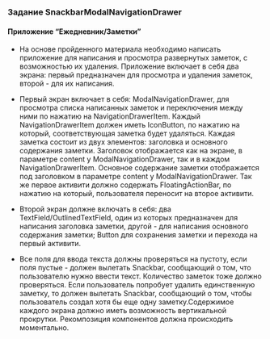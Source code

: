 ### Задание SnackbarModalNavigationDrawer

#### Приложение “Ежедневник/Заметки”

- На основе пройденного материала необходимо написать приложение для написания и просмотра развернутых заметок, с возможностью их удаления. Приложение включает в себя два экрана: первый предназначен для просмотра и удаления заметок, второй - для их написания.

- Первый экран включает в себя: ModalNavigationDrawer, для просмотра списка написанных заметок и переключения между ними по нажатию на NavigationDrawerItem. Каждый NavigationDrawerItem должен иметь IconButton, по нажатию на который, соответствующая заметка будет удаляться. Каждая заметка состоит из двух элементов: заголовка и основного содержания заметки. Заголовок отображается как на экране, в параметре content у ModalNavigationDrawer, так и в каждом NavigationDrawerItem. Основное содержание заметки отображается под заголовком в параметре content у ModalNavigationDrawer. Так же первое активити должно содержать FloatingActionBar, по нажатию на который, пользователя переносит на второе активити.

- Второй экран должне включать в себя: два TextField/OutlinedTextField, один из которых предназначен для написания заголовка заметки, другой - для написания основного содержания заметки; Button для сохранения заметки и перехода на первый активити.

- Все поля для ввода текста должны проверяться на пустоту, если поля пустые - должен вылетать Snackbar, сообщающий о том, что пользователю нужно ввести текст. Количество заметок тоже должно проверяться. Если пользователь попробует удалить единственную заметку, то должен вылетать Snackbar, сообщающий о том, чтобы пользователь создал хотя бы еще одну заметку.Содержимое каждого экрана должно иметь возможность вертикальной прокрутки. Рекомпозиция компонентов должна происходить моментально.